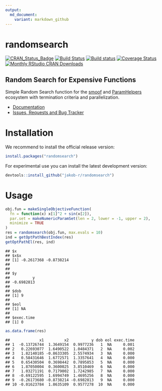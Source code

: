 ```yaml
---
output:
  md_document:
    variant: markdown_github
---
```

# randomsearch

[![CRAN_Status_Badge](http://www.r-pkg.org/badges/version/randomsearch)](https://cran.r-project.org/package=randomsearch)
[![Build Status](https://travis-ci.org/jakob-r/randomsearch.png?branch=master)](https://travis-ci.org/jakob-r/randomsearch)
[![Build status](https://ci.appveyor.com/api/projects/status/gvr607kqcl78qjq9/branch/master?svg=true)](https://ci.appveyor.com/project/jakob-r/randomsearch/branch/master)
[![Coverage Status](https://coveralls.io/repos/github/jakob-r/randomsearch/badge.svg?branch=master)](https://coveralls.io/github/jakob-r/randomsearch?branch=master)
[![Monthly RStudio CRAN Downloads](https://cranlogs.r-pkg.org/badges/randomsearch)](https://CRAN.R-project.org/package=randomsearch)

## Random Search for Expensive Functions

 Simple Random Search function for the [smoof](https://cran.r-project.org/package=smoof) and [ParamHelpers](https://cran.r-project.org/package=ParamHelpers) ecosystem with termination criteria and parallelization.

* [Documentation](https://jakob-r.github.io/randomsearch/)
* [Issues, Requests and Bug Tracker](https://github.com/jakob-r/randomsearch/issues)



# Installation

We recommend to install the official release version:


```r
install.packages("randomsearch")
```

For experimental use you can install the latest development version:


```r
devtools::install_github("jakob-r/randomsearch")
```

# Usage


```r
obj.fun = makeSingleObjectiveFunction(
  fn = function(x) x[1]^2 + sin(x[2]),
  par.set = makeNumericParamSet(len = 2, lower = -1, upper = 2),
  minimize = TRUE
)
res = randomsearch(obj.fun, max.evals = 10)
ind = getOptPathBestIndex(res)
getOptPathEl(res, ind)
```

```
## $x
## $x$x
## [1] -0.2617368 -0.8738214
## 
## 
## $y
##          y 
## -0.6982813 
## 
## $dob
## [1] 9
## 
## $eol
## [1] NA
## 
## $exec.time
## [1] 0
```

```r
as.data.frame(res)
```

```
##             x1         x2          y dob eol exec.time
## 1  -0.13726744  1.3649154  0.9977236   1  NA     0.001
## 2   0.22693077  1.6490522  1.0484371   2  NA     0.002
## 3   1.82140185 -0.8633305  2.5574934   3  NA     0.000
## 4   0.58431646  1.6772571  1.3357641   4  NA     0.000
## 5   0.65430504  0.3698442  0.7895853   5  NA     0.000
## 6   1.87050004  0.3600025  3.8510469   6  NA     0.000
## 7   1.03271191  0.7179002  1.7242985   7  NA     0.000
## 8  -0.69122595  1.6994749  1.4695256   8  NA     0.000
## 9  -0.26173680 -0.8738214 -0.6982813   9  NA     0.000
## 10 -0.01623784  1.8635109  0.9577278  10  NA     0.000
```
